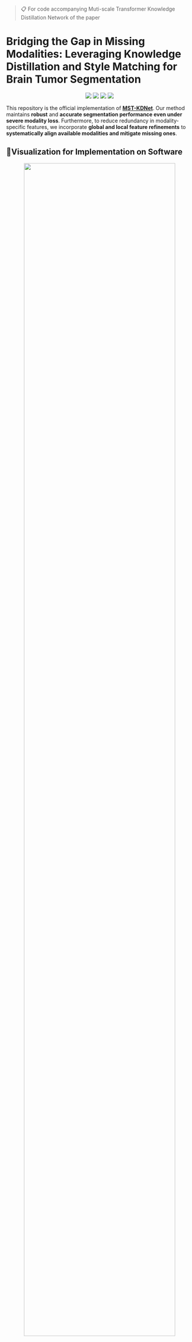 >📋 For code accompanying Muti-scale Transformer Knowledge Distillation Network of the paper

# Bridging the Gap in Missing Modalities: Leveraging Knowledge Distillation and Style Matching for Brain Tumor Segmentation

<div align="center">

[![](https://img.shields.io/github/stars/Quanato607/MST-KDNet)](https://github.com/Quanato607/MST-KDNet)
[![](https://img.shields.io/github/forks/Quanato607/MST-KDNet)](https://github.com/Quanato607/MST-KDNet)
[![](https://img.shields.io/badge/project-page-red.svg)](https://github.com/Quanato607/MST-KDNet)
[![](https://img.shields.io/badge/arXiv-2403.01427-green.svg)](https://arxiv.org/abs/2030.12345)
</div>

This repository is the official implementation of **[MST-KDNet](https://arxiv.org/abs/2030.12345)**. Our method maintains **robust** and **accurate segmentation performance even under severe modality loss**. Furthermore, to reduce redundancy in modality-specific features, we incorporate **global and local feature refinements** to **systematically align available modalities and mitigate missing ones**.

## 🎥Visualization for Implementation on Software 

<div align="center">
<img src="https://github.com/Quanato607/MST-KDNet/blob/main/imgs/implementation.gif" width="90%">
</div>

## 💡Primary contributions

To overcome the challenges of missing or incomplete MRI modalities in brain tumor segmentation, we propose **MST-KDNet**. This is a novel framework for **cross-modality consistency** and **robust tumor segmentation in 3D medical images based on knowledge distillation and style matching**. Our key contributions are summarized as follows:

1) 🕐 MST-KDNet architecture achieves **efficient segmentation** under **missing modalities** by selectively aligning multi-scale Transformer features. This design effectively bridges modality gaps while preserving tumor boundary details.

2) 🕑 MST-KDNet significantly accelerates **inference**, **requiring only a compact distillation procedure instead of heavy fusion modules**, making it more adaptable to real-world clinical settings.

3) 🕒 We introduce **Global Style Matching Module (GSME)** to harmonize **heterogeneous modality features** and **retain texture consistency** even with severely missing imaging signals, without extra costly training data.

4) 🕓 Extensive experiments on both the **BraTS 2024** and **FeTS 2024 datasets** demonstrate **superior performance** and **robustness** of MST-KDNet, achieving state-of-the-art results especially in scenarios with multiple missing modalities.

## 🧗Proposed method

<br><br>
![](./imgs/fig1.png)
<br><br>

The overall framework of **MST-KDNet**. The Teacher propagation processes all available modalities, while the student propagation accommodates incomplete inputs.

## Table of Contents
- [Requirements](#-Requirements)
- [Training](#-Training)
- [Evaluation](#-Evaluation)
- [Results](#-Results)
- [Contributing](#-Contributing)

## 📝 Requirements

To install requirements:

```setup
pip install -r requirements.txt
```

## 🔥 Training

To train our model in the paper, run this command:

```train
python train.py
```

>📋 Before training, specify the data set and training configuration using the config.xml file

## 📃 Evaluation

To evaluate our model in the paper, run this command:

```eval
python eval.py
```

<br><br>
![](./imgs/fig2.png)
<br><br>

>📋 Comparison of segmentation results under four missing-modality scenarios: (1) all modalities, (2) FLAIR + T1ce + T2, (3) FLAIR + T1ce, and (4) FLAIR only. From left to right, the figure shows T1, T2, T1ce, and FLAIR images; ground-truth labels for two patients; three columns of comparison-study results; three columns of ablation-study results; and our final segmentation. Color legend: WT = red + yellow + green, TC = red + yellow, ET = red.
  
## 🚀 Results

Our model achieves the following performance on :

### [Comparison Experiment on BraTS 2024](https://www.synapse.org/Synapse:syn53708249)
<br><br>
![](./imgs/c1.png)
<br><br>
<br><br>
![](./imgs/c2.png)
<br><br>

### [Comparison Experiment on FeTS 2024](https://www.synapse.org/Synapse:syn53708249)
<br><br>
![](./imgs/c3.png)
<br><br>
<br><br>
![](./imgs/c4.png)
<br><br>

### Ablation Experiment on BraTS 2024 & FeTS 2024
<br><br>
![](./imgs/a1.png)
<br><br>


## 🤝 Contributing

>📋 Pick a licence and describe how to contribute to your code repository. 
